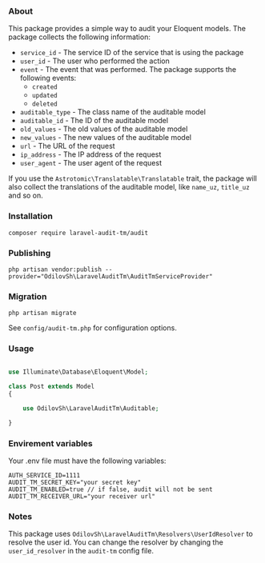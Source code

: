### About

This package provides a simple way to audit your Eloquent models.
The package collects the following information:

- `service_id` - The service ID of the service that is using the package
- `user_id` - The user who performed the action
- `event` - The event that was performed. The package supports the following events:
    - `created`
    - `updated`
    - `deleted`
- `auditable_type` - The class name of the auditable model
- `auditable_id` - The ID of the auditable model
- `old_values` - The old values of the auditable model
- `new_values` - The new values of the auditable model
- `url` - The URL of the request
- `ip_address` - The IP address of the request
- `user_agent` - The user agent of the request

If you use the `Astrotomic\Translatable\Translatable` trait, the package will also collect the translations of the auditable model, like `name_uz`, `title_uz` and so on.


### Installation

```shell
composer require laravel-audit-tm/audit
```
### Publishing
    
```shell
php artisan vendor:publish --provider="OdilovSh\LaravelAuditTm\AuditTmServiceProvider"
```
### Migration

```shell
php artisan migrate
```
See `config/audit-tm.php` for configuration options.
### Usage

```php

use Illuminate\Database\Eloquent\Model;

class Post extends Model
{

    use OdilovSh\LaravelAuditTm\Auditable;

}
```
### Envirement variables
Your .env file must have the following variables:
```dotenv
AUTH_SERVICE_ID=1111
AUDIT_TM_SECRET_KEY="your secret key"
AUDIT_TM_ENABLED=true // if false, audit will not be sent
AUDIT_TM_RECEIVER_URL="your receiver url"
```
### Notes
This package uses `OdilovSh\LaravelAuditTm\Resolvers\UserIdResolver` to resolve the user id. You can change the resolver by changing the `user_id_resolver` in the `audit-tm` config file.
